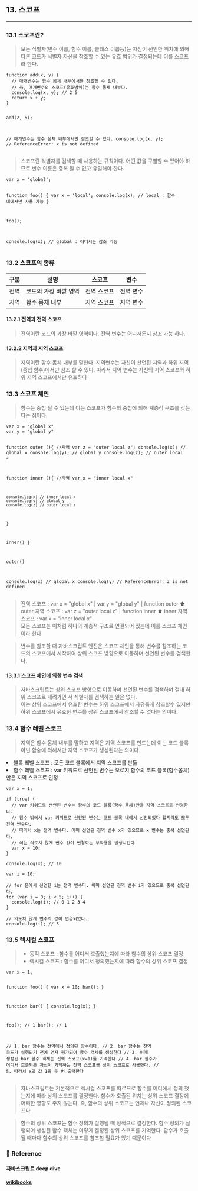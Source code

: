 <p><img alt="" src="https://velog.velcdn.com/images/anstks1992/post/3f8d9dfc-2d72-4d2d-ab8c-6f9b27ef0c35/image.png" /></p>
<h2 id="13-스코프">13. 스코프</h2>
<hr />
<h3 id="131-스코프란">13.1 스코프란?</h3>
<blockquote>
<p>모든 식별자(변수 이름, 함수 이름, 클래스 이름등)는 자신이 선언한 위치에 의해 다른 코드가 식별자 자신을 참조할 수 있는 유효 범위가 결정되는데 이를 스코프라 한다.</p>
</blockquote>
<pre><code class="language-js">function add(x, y) {
  // 매개변수는 함수 몸체 내부에서만 참조할 수 있다.
  // 즉, 매개변수의 스코프(유효범위)는 함수 몸체 내부다.
  console.log(x, y); // 2 5
  return x + y;
}

add(2, 5);

// 매개변수는 함수 몸체 내부에서만 참조할 수 있다.
console.log(x, y); // ReferenceError: x is not defined</code></pre>
<blockquote>
<p>스코프란 식별자를 검색할 때 사용하는 규칙이다. 어떤 값을 구별할 수 있어야 하므로 변수 이름은 중복 될 수 없고 유일해야 한다.</p>
</blockquote>
<pre><code class="language-js">var x = 'global';

function foo() {
  var x = 'local';
  console.log(x); // local : 함수 내에서만 사용 가능
}

foo();

console.log(x); // global : 어디서든 참조 가능</code></pre>
<h3 id="132-스코프의-종류">13.2 스코프의 종류</h3>
<table>
<thead>
<tr>
<th>구분</th>
<th>설명</th>
<th>스코프</th>
<th>변수</th>
</tr>
</thead>
<tbody><tr>
<td>전역</td>
<td>코드의 가장 바깥 영역</td>
<td>전역 스코프</td>
<td>전역 변수</td>
</tr>
<tr>
<td>지역</td>
<td>함수 몸체 내부</td>
<td>지역 스코프</td>
<td>지역 변수</td>
</tr>
</tbody></table>
<h4 id="1321-전역과-전역-스코프">13.2.1 전역과 전역 스코프</h4>
<blockquote>
<p>전역이란 코드의 가장 바깥 영역이다. 전역 변수는 어디서든지 참조 가능 하다.</p>
</blockquote>
<h4 id="1322-지역과-지역-스코프">13.2.2 지역과 지역 스코프</h4>
<blockquote>
<p>지역이란 함수 몸체 내부를 말한다. 지역변수는 자신이 선언된 지역과 하위 지역(중첩 함수)에서만 참조 할 수 있다. 따라서 지역 변수는 자신의 지역 스코프와 하위 지역 스코프에서만 유효하다</p>
</blockquote>
<h3 id="133-스코프-체인">13.3 스코프 체인</h3>
<blockquote>
<p>함수는 중첩 될 수 있는데 이는 스코프가 함수의 중첩에 의해 계층적 구조를 갖는다는 점이다.</p>
</blockquote>
<pre><code class="language-js">var x = &quot;global x&quot;
var y = &quot;global y&quot;

function outer (){ //지역
  var z = &quot;outer local z&quot;;
  console.log(x); // global x
  console.log(y); // global y
  console.log(z); // outer local z

  function inner (){ //지역
    var x = &quot;inner local x&quot;

    console.log(x) // inner local x
    console.log(y) // global y
    console.log(z) // outer local z
  }

  inner()
}

outer()

console.log(x) // global x
console.log(y) // ReferenceError: z is not defined</code></pre>
<blockquote>
<p>전역 스코프 : var x = &quot;global x&quot; | var y = &quot;global y&quot; | function outer
⬆
outer 지역 스코프 :  var z = &quot;outer local z&quot; | function inner
⬆
inner 지역 스코프 :   var x = &quot;inner local x&quot; <br />
모든 스코프는 이처럼 하나의 계층적 구조로 연결되어 있는데 이를 스코프 체인이라 한다</p>
</blockquote>
<blockquote>
<p>변수를 참조할 때 자바스크립트 엔진은 스코프 체인을 통해 변수를 참조하는 코드의 스코프에서 시작하여 상위 스코프 방향으로 이동하며 선언된 변수를 검색한다.</p>
</blockquote>
<h4 id="1331-스코프-체인에-의한-변수-검색">13.3.1 스코프 체인에 의한 변수 검색</h4>
<blockquote>
<p>자바스크립트는 상위 스코프 방향으로 이동하며 선언된 변수를 검색하며 절대 하위 스코프로 내려가면 서 식별자를 검색하는 일은 없다.<br /> 
이는 상위 스코프에서 유효한 변수는 하위 스코프에서 자유롭게 참조할수 있지만 하위 스코프에서 유효한 변수를 상위 스코프에서 참조할 수 없다는 의미다.</p>
</blockquote>
<h3 id="134-함수-레벨-스코프">13.4 함수 레벨 스코프</h3>
<blockquote>
<p>지역은 함수 몸체 내부를 말하고 지역은 지역 스코프를 만드는데 이는 코드 블록 아닌 함숭에 의해서만 지역 스코프가 생성된다는 의미다</p>
</blockquote>
<blockquote>
<ul>
</blockquote>
<li>블록 레벨 스코프 : 모든 코드 블록에서 지역 스코프를 만듦
<li>함수 레벨 스코프 : var 키워드로 선언된 변수는 오로지 함수의 코드 블록(함수몸체)만은 지역 스코프로 인정
</ul>

<pre><code class="language-js">var x = 1;

if (true) {
  // var 키워드로 선언된 변수는 함수의 코드 블록(함수 몸체)만을 지역 스코프로 인정한다.
  // 함수 밖에서 var 키워드로 선언된 변수는 코드 블록 내에서 선언되었다 할지라도 모두 전역 변수다.
  // 따라서 x는 전역 변수다. 이미 선언된 전역 변수 x가 있으므로 x 변수는 중복 선언된다.
  // 이는 의도치 않게 변수 값이 변경되는 부작용을 발생시킨다.
  var x = 10;
}

console.log(x); // 10</code></pre>
<pre><code class="language-js">var i = 10;

// for 문에서 선언한 i는 전역 변수다. 이미 선언된 전역 변수 i가 있으므로 중복 선언된다.
for (var i = 0; i &lt; 5; i++) {
  console.log(i); // 0 1 2 3 4
}

// 의도치 않게 변수의 값이 변경되었다.
console.log(i); // 5</code></pre>
<h3 id="135-렉시컬-스코프">13.5 렉시컬 스코프</h3>
<blockquote>
<ul>
  <li> 동적 스코프 : 함수를 어디서 호출했는지에 따라 함수의 상위 스코프 결정
  <li> 렉시컬 스코프 : 함수를 어디서 정의했는지에 따라 함수의 상위 스코프 결정
  </ul>
</blockquote>
<pre><code class="language-js">var x = 1;

function foo() {
  var x = 10;
  bar();
}

function bar() {
  console.log(x);
}

foo(); // 1
bar(); // 1

// 1. bar 함수는 전역에서 정의된 함수이다.
// 2. bar 함수는 전역 코드가 실행되기 전에 먼저 평가되어 함수 객체를 생성한다
// 3. 이때 생성된 bar 함수 객체는 전역 스코프(x=1)를 기억한다
// 4. bar 함수가 어디서 호출되든 자신이 기억하는 전역 스코프를 상위 스코프로 사용한다.
// 5. 따라서 x의 값 1을 두 번 출력한다</code></pre>
<blockquote>
<p>자바스크립트는 기본적으로 렉시컬 스코프를 따르므로 함수를 어디에서 정의 했는지에 따라 상위 스코프를 결정한다. 함수가 호출된 위치는 상위 스코프 결정에 어떠한 영향도 주지 않는다. 즉, 함수의 상위 스코프는 언제나 자신이 정의된 스코프다.</p>
</blockquote>
<blockquote>
<p>함수의 상위 스코프는 함수 정의가 실행될 때 정적으로 결정한다. 함수 정의가 실행되어 생성된 함수 객체는 이렇게 결정된 상위 스코프를 기억한다. 함수가 호출될 때마다 함수의 상위 스코프를 참조할 필요가 있기 때문이다</p>
</blockquote>
<h3 id="📄-reference">📄 Reference</h3>
<h4 id="자바스크립트-deep-dive">자바스크립트 deep dive</h4>
<h4 id="wikibooks"><a href="https://github.com/wikibook/mjs/blob/master/13.md">wikibooks</a></h4>